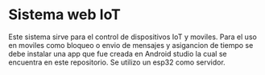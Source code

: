 # Sistema web IoT
Este sistema sirve para el control de dispositivos IoT y moviles.
Para el uso en moviles como bloqueo o envio de mensajes y asigancion de tiempo se debe instalar una app que fue creada en Android studio la cual se encuentra en este repositorio.
Se utilizo un esp32 como servidor.
